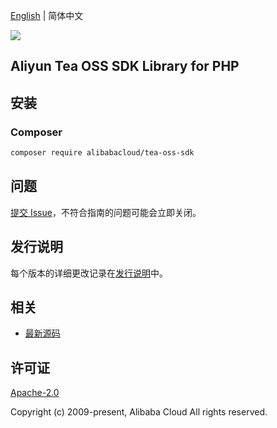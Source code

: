 [English](README.md) | 简体中文

![](https://aliyunsdk-pages.alicdn.com/icons/AlibabaCloud.svg)

## Aliyun Tea OSS SDK Library for PHP

## 安装

### Composer

```bash
composer require alibabacloud/tea-oss-sdk
```

## 问题

[提交 Issue](https://github.com/aliyun/alibabacloud-oss-sdk/issues/new)，不符合指南的问题可能会立即关闭。

## 发行说明

每个版本的详细更改记录在[发行说明](./ChangeLog.txt)中。

## 相关

* [最新源码](https://github.com/aliyun/alibabacloud-oss-sdk)

## 许可证

[Apache-2.0](http://www.apache.org/licenses/LICENSE-2.0)

Copyright (c) 2009-present, Alibaba Cloud All rights reserved.
